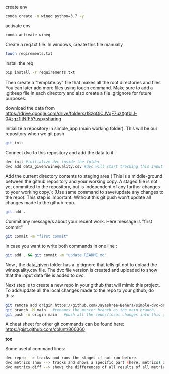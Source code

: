 create env
```bash
conda create -n wineq python=3.7 -y
```
activate env
```bash
conda activate wineq
```

Create a req.txt file. In windows, create this file manually
```bash
touch reqirements.txt
```
install the req
```bash
pip install -r requirements.txt
```
Then create a "template.py" file that makes all the root directories and files You can later add more files using touch command. Make sure to add a .gitkeep file in each directory and also create a file .gitignore for future purposes.

download the data from
https://drive.google.com/drive/folders/18zqQiCJVgF7uzXgfbIJ-04zgz1ItNfF5?usp=sharing

Initialize a repository in simple_app (main working folder). This will be our repository when we git push
```bash
git init
```

Connect dvc to this repository and add the data to it
``` bash
dvc init #initialize dvc inside the folder
dvc add data_given/winequality.csv #dvc will start tracking this input file from here onwards
```

Add the current directory contents to staging area ( This is a middle-ground between the github repository and your working copy. A staged file is not yet committed to the repository, but is independent of any further changes to your working copy.): (Use same command to save/update any changes to the repo). This step is important. Without this git push won't update all changes made to the github repo.
```bash
git add .
```
Commit any message/s about your recent work. Here message is "first commit"
```bash
git commit -m "first commit"
```
In case you want to write both commands in one line :
```bash
git add . && git commit -m "update README.md"
```
Now , the data_given folder has a .gitignore that tells git not to upload the winequality.csv file. The dvc file version is created and uploaded to show that the input data file is added to dvc. 


 Next step is to create a new repo in your github that will mimic this project. To add/update all the local changes made to the repo to your github, do this:
 ```bash
 git remote add origin https://github.com/Jayashree-Behera/simple-dvc-demo.git  #this step is done only once to link the repo to your project
 git branch -M main   #renames the master branch as the main branch. 
 git push -u origin main   #push all the codes/local changes into this github repo to the main branch
 ```

 A cheat sheet for other git commands can be found here:
 https://gist.github.com/cblunt/860360

**tox**



Some useful command lines:
```bash
dvc repro --> tracks and runs the stages if not run before.
dvc metrics show --> tracks and shows a specific part (here, metrics) of a stage
dvc metrics diff --> shows the differences of all results of all metrics used in past and present
```